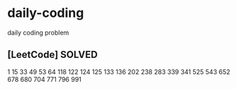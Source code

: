 # daily-coding
daily coding problem

## [LeetCode] SOLVED
1 15 33 49 53 64 118 122 124 125 133 136 202 238 283 339 341 525 543 652 678 680 704 771 796 991